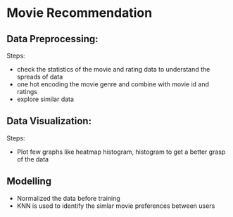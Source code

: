 # Movie Recommendation
## Data Preprocessing:
Steps:
 - check the statistics of the movie and rating data to understand the spreads of data
 - one hot encoding the movie genre and combine with movie id and ratings
 - explore similar data
## Data Visualization:
Steps:
 - Plot few graphs like heatmap histogram, histogram to get a better grasp of the data
## Modelling
 - Normalized the data before training
 - KNN is used to identify the simlar movie preferences between users
